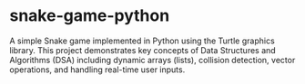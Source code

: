 # snake-game-python
A simple Snake game implemented in Python using the Turtle graphics library. This project demonstrates key concepts of Data Structures and Algorithms (DSA) including dynamic arrays (lists), collision detection, vector operations, and handling real-time user inputs.
